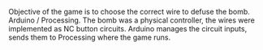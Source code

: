 Objective of the game is to choose the correct wire to defuse the bomb. Arduino / Processing. The bomb was a physical controller, the wires were implemented as NC button circuits. Arduino manages the circuit inputs, sends them to Processing where the game runs.